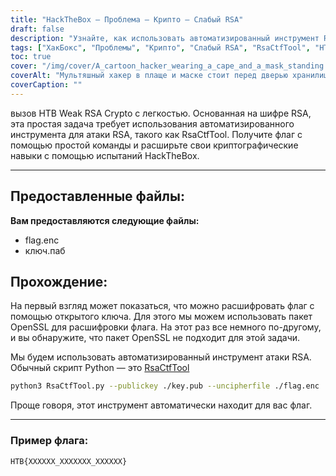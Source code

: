```yaml
---
title: "HackTheBox — Проблема — Крипто — Слабый RSA"
draft: false
description: "Узнайте, как использовать автоматизированный инструмент RSA-атаки RsaCtfTool, чтобы легко решить проблему HackTheBox Weak RSA Crypto."
tags: ["ХакБокс", "Проблемы", "Крипто", "Слабый RSA", "RsaCtfTool", "HTB Слабая RSA Crypto", "Легкий вызов", "шифр RSA", "flag.enc", "key.pub", "Пакет OpenSSL", "автоматизированный инструмент для RSA-атак", "скрипт питона", "RsaCtfTool", "питон3", "открытый ключ", "расшифровать файл", "Пример флага"]
toc: true
cover: "/img/cover/A_cartoon_hacker_wearing_a_cape_and_a_mask_standing.png"
coverAlt: "Мультяшный хакер в плаще и маске стоит перед дверью хранилища с логотипом HTB и держит инструмент (например, гаечный ключ или отвертку) на зеленом фоне, символизирующем успех, и флаг в речевом пузыре выше их голова."
coverCaption: ""
---
```

 вызов HTB Weak RSA Crypto с легкостью. Основанная на шифре RSA, эта простая задача требует использования автоматизированного инструмента для атаки RSA, такого как RsaCtfTool. Получите флаг с помощью простой команды и расширьте свои криптографические навыки с помощью испытаний HackTheBox.

______

## Предоставленные файлы:

**Вам предоставляются следующие файлы:**
- flag.enc
- ключ.паб

## Прохождение:

На первый взгляд может показаться, что можно расшифровать флаг с помощью открытого ключа.
Для этого мы можем использовать пакет OpenSSL для расшифровки флага.
На этот раз все немного по-другому, и вы обнаружите, что пакет OpenSSL не подходит для этой задачи.

Мы будем использовать автоматизированный инструмент атаки RSA. Обычный скрипт Python — это [RsaCtfTool](https://github.com/Ganapati/RsaCtfTool)

```bash
python3 RsaCtfTool.py --publickey ./key.pub --uncipherfile ./flag.enc 
```
  
Проще говоря, этот инструмент автоматически находит для вас флаг.

______

### Пример флага:
```
HTB{XXXXXX_XXXXXXX_XXXXXX}
```
